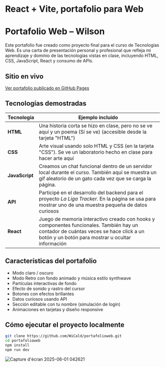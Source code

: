 # React + Vite, portafolio para Web



# Portafolio Web – Wilson

Este portafolio fue creado como proyecto final para el curso de Tecnologías Web. Es una carta de presentación personal y profesional que refleja mi aprendizaje y dominio de las tecnologías vistas en clase, incluyendo HTML, CSS, JavaScript, React y consumo de APIs.  

## Sitio en vivo
[Ver portafolio publicado en GitHub Pages](https://wicald.github.io/portafolioweb/)

## Tecnologías demostradas
| Tecnología   | Ejemplo incluido |
|--------------|------------------|
| **HTML**     | Una historia corta se hizo en clase, pero no se ve aquí y un poema (Sí se ve) (accesible desde la tarjeta "HTML") |
| **CSS**      | Arte visual usando solo HTML y CSS (en la tarjeta "CSS"). Se ve un laboratorio hecho en clase para hacer arte aquí |
| **JavaScript** | Creamos un chat funcional dentro de un servidor local durante el curso. También aquí se muestra un gif aleatorio de un gato cada vez que se carga la página. |
| **API**      | Participé en el desarrollo del backend para el proyecto *La Liga Tracker.* En la página se usa para mostrar uno de una muestra pequeña de datos curiosos |
| **React**    | Juego de memoria interactivo creado con hooks y componentes funcionales. También hay un contador de cuántas veces se hace click a un botón y un botón para mostrar u ocultar información |

## Características del portafolio
- Modo claro / oscuro
- Modo Retro con fondo animado y música estilo synthwave
- Partículas interactivas de fondo
- Efecto de sonido y rastro del cursor
- Botones con efectos brillantes
- Datos curiosos usando API
- Sección editable con tu nombre (simulación de login)
- Animaciones en tarjetas y diseño responsive

## Cómo ejecutar el proyecto localmente

```bash
git clone https://github.com/WiCald/portafolioweb.git
cd portafolioweb
npm install
npm run dev
```
![Capture d'écran 2025-06-01 042621](https://github.com/user-attachments/assets/fdbcc8ac-31ea-4e0d-b15a-da7a0ce3026f)


